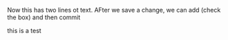 
Now this has two lines ot text.  AFter we save a change, we can add (check the box) and then commit

this is a test
